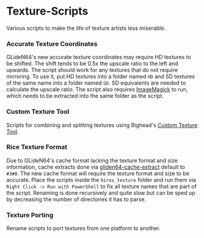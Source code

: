 # Texture-Scripts
Various scripts to make the life of texture artists less miserable.

### Accurate Texture Coordinates
GLideN64's new accurate texture coordinates may require HD textures to be shifted. The shift tends to be 0.5x the upscale ratio to the left and upwards. The script should work for any textures that do not require mirroring. To use it, put HD textures into a folder named `HD` and SD textures of the same name into a folder named `SD`. SD equivalents are needed to calculate the upscale ratio. The script also requires [ImageMagick](https://imagemagick.org/script/download.php#windows) to run, which needs to be extracted into the same folder as the script.

### Custom Texture Tool
Scripts for combining and splitting textures using Bighead's [Custom Texture Tool](https://forums.dolphin-emu.org/Thread-custom-texture-tool-ps-v49-0).

### Rice Texture Format
Due to GLideN64's cache format lacking the texture format and size information, cache extracts done via [gliden64-cache-extract](https://github.com/ecsv/gliden64-cache-extract) default to `#3#0`. The new cache format will require the texture format and size to be accurate. Place the scripts inside the `hires_texture` folder and run them via `Right Click -> Run with PowerShell` to fix all texture names that are part of the script. Renaming is done recursively and quite slow but can be sped up by decreasing the number of directories it has to parse.

### Texture Porting
Rename scripts to port textures from one platform to another.
